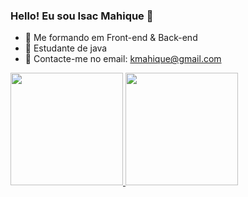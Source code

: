 ### Hello! Eu sou Isac Mahique 👋

- 🔭 Me formando em Front-end & Back-end
- 🌱 Estudante de java
- 💬 Contacte-me no email: kmahique@gmail.com




<div>
<a href="https://github.com/IsacMahique">
<img loading="lazy" height="180em" src="https://github-readme-stats.vercel.app/api/top-langs/?username=IsacMahique&layout=compact&langs_count=7&theme=dracula"/>
<img loading="lazy" height="180em" src="https://github-readme-stats.vercel.app/api?username=IsacMahique&show_icons=true&theme=dracula&include_all_commits=true&count_private=true"/>
</div>
